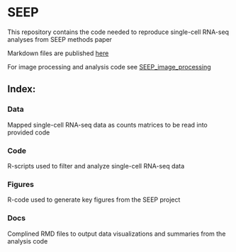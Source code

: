 # SEEP
This repository contains the code needed to reproduce single-cell RNA-seq analyses from SEEP methods paper

Markdown files are published [here](https://davidbmorse.github.io/SEEP/)

For image processing and analysis code see [SEEP_image_processing](https://github.com/davidbmorse/SEEP_image_processing)

## Index:
### Data
Mapped single-cell RNA-seq data as counts matrices to be read into provided code
### Code
R-scripts used to filter and analyze single-cell RNA-seq data
### Figures
R-code used to generate key figures from the SEEP project
### Docs
Complined RMD files to output data visualizations and summaries from the analysis code
